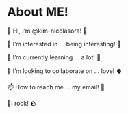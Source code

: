 # About ME!
👋 Hi, I’m @kim-nicolasora! 👋

👀 I’m interested in ... being interesting! 🥳

🌱 I’m currently learning ... a lot! 🥴

💞️ I’m looking to collaborate on ... love! 🫀

📫 How to reach me ... my email! 📧

🥦I rock! 🪨

<!---
kim-nicolasora/kim-nicolasora is a ✨ special ✨ repository because its `README.md` (this file) appears on your GitHub profile.
You can click the Preview link to take a look at your changes.
--->
